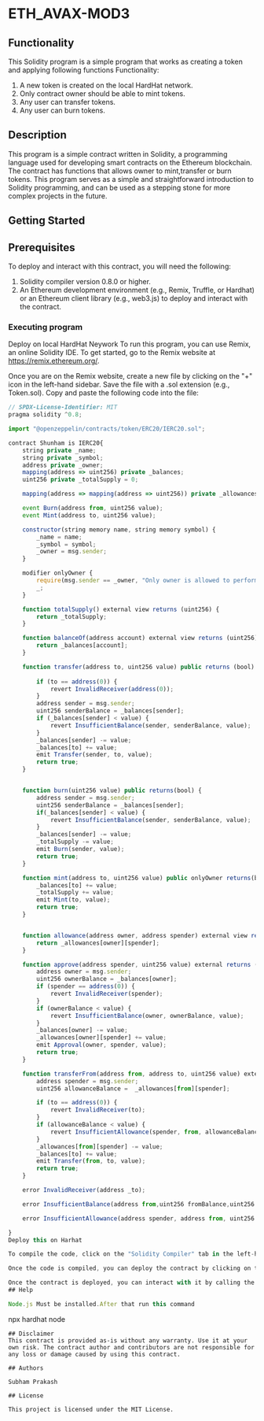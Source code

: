 # ETH_AVAX-MOD3

## Functionality

This Solidity program is a simple  program that works as creating a token and applying following functions Functionality:
1. A new token is created on the local HardHat network.
2. Only contract owner should be able to mint tokens.
3. Any user can transfer tokens.
4. Any user can burn tokens.
## Description

This program is a simple contract written in Solidity, a programming language used for developing smart contracts on the Ethereum blockchain. The contract has functions that allows owner to mint,transfer or burn tokens. This program serves as a simple and straightforward introduction to Solidity programming, and can be used as a stepping stone for more complex projects in the future.

## Getting Started

## Prerequisites

To deploy and interact with this contract, you will need the following:

1. Solidity compiler version 0.8.0 or higher.
2. An Ethereum development environment (e.g., Remix, Truffle, or Hardhat) or an Ethereum client library (e.g., web3.js) to deploy and interact with the contract.

### Executing program
Deploy on local HardHat Neywork
To run this program, you can use Remix, an online Solidity IDE. To get started, go to the Remix website at https://remix.ethereum.org/.

Once you are on the Remix website, create a new file by clicking on the "+" icon in the left-hand sidebar. Save the file with a .sol extension (e.g., Token.sol). Copy and paste the following code into the file:

```javascript
// SPDX-License-Identifier: MIT
pragma solidity ^0.8;

import "@openzeppelin/contracts/token/ERC20/IERC20.sol";

contract Shunham is IERC20{
    string private _name;
    string private _symbol;
    address private _owner;
    mapping(address => uint256) private _balances;
    uint256 private _totalSupply = 0;

    mapping(address => mapping(address => uint256)) private _allowances;

    event Burn(address from, uint256 value);
    event Mint(address to, uint256 value);

    constructor(string memory name, string memory symbol) {
        _name = name;
        _symbol = symbol;
        _owner = msg.sender;
    }

    modifier onlyOwner {
        require(msg.sender == _owner, "Only owner is allowed to perform this operation");
        _;
    }

    function totalSupply() external view returns (uint256) {
        return _totalSupply;
    }

    function balanceOf(address account) external view returns (uint256) {
        return _balances[account];
    }

    function transfer(address to, uint256 value) public returns (bool) {
        
        if (to == address(0)) {
            revert InvalidReceiver(address(0));
        }
        address sender = msg.sender;
        uint256 senderBalance = _balances[sender]; 
        if (_balances[sender] < value) {
            revert InsufficientBalance(sender, senderBalance, value);
        } 
        _balances[sender] -= value;
        _balances[to] += value;
        emit Transfer(sender, to, value);
        return true;
    }


    function burn(uint256 value) public returns(bool) {
        address sender = msg.sender;
        uint256 senderBalance = _balances[sender];
        if(_balances[sender] < value) {
            revert InsufficientBalance(sender, senderBalance, value);
        }
        _balances[sender] -= value;
        _totalSupply -= value;
        emit Burn(sender, value);
        return true;
    }

    function mint(address to, uint256 value) public onlyOwner returns(bool) {
        _balances[to] += value;
        _totalSupply += value;
        emit Mint(to, value);
        return true;
    }


    function allowance(address owner, address spender) external view returns (uint256) {
        return _allowances[owner][spender];
    }

    function approve(address spender, uint256 value) external returns (bool) {
        address owner = msg.sender;
        uint256 ownerBalance = _balances[owner];
        if (spender == address(0)) {
            revert InvalidReceiver(spender);
        }
        if (ownerBalance < value) {
            revert InsufficientBalance(owner, ownerBalance, value);
        }
        _balances[owner] -= value;
        _allowances[owner][spender] += value;
        emit Approval(owner, spender, value);
        return true;
    }

    function transferFrom(address from, address to, uint256 value) external returns (bool) {
        address spender = msg.sender;
        uint256 allowanceBalance =  _allowances[from][spender];

        if (to == address(0)) {
            revert InvalidReceiver(to);
        }
        if (allowanceBalance < value) {
            revert InsufficientAllowance(spender, from, allowanceBalance, value);
        }
        _allowances[from][spender] -= value;
        _balances[to] += value;
        emit Transfer(from, to, value);
        return true;
    }

    error InvalidReceiver(address _to);

    error InsufficientBalance(address from,uint256 fromBalance,uint256 value);

    error InsufficientAllowance(address spender, address from, uint256 currentAllowance, uint256 value);

}
Deploy this on Harhat

To compile the code, click on the "Solidity Compiler" tab in the left-hand sidebar. Make sure the "Compiler" option is set to "0.8.0" (or another compatible version), and then click on the "Compile" button.

Once the code is compiled, you can deploy the contract by clicking on the "Deploy & Run Transactions" tab in the left-hand sidebar. then click on the "Deploy" button.

Once the contract is deployed, you can interact with it by calling the function.
## Help

Node.js Must be installed.After that run this command

```
npx hardhat node
```
## Disclaimer
This contract is provided as-is without any warranty. Use it at your own risk. The contract author and contributors are not responsible for any loss or damage caused by using this contract.

## Authors

Subham Prakash

## License

This project is licensed under the MIT License.
